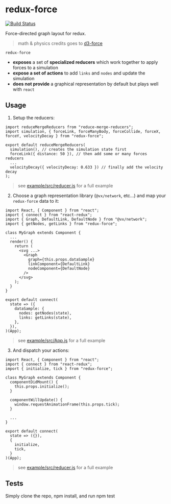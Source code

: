 # redux-force

[![Build Status][travis-svg]][travis-url]

Force-directed graph layout for redux.
> math & physics credits goes to [d3-force](https://github.com/d3/d3-force)

`redux-force`
- **exposes** a set of **specialized reducers** which work together to apply forces to a simulation
- **expose a set of actions** to add `links` and `nodes` and update the simulation
- **does not provide** a graphical representation by default but plays well with `react`

## Usage

1. Setup the reducers:
```
import reduceMergeReducers from "reduce-merge-reducers";
import simulation, { forceLink, forceManyBody, forceCollide, forceX, forceY, velocityDecay } from "redux-force";

export default reduceMergeReducers(
  simulation(), // creates the simulation state first
  forceLink({ distance: 50 }), // then add some or many forces reducers
  ...
  velocityDecay({ velocityDecay: 0.633 }) // finally add the velocity decay
);
```
> see [example/src/reducer.js](example/src/reducer.js) for a full example

2. Choose a graph representation library (`@vx/network`, etc...) and map your `redux-force` data to it:
```
import React, { Component } from "react";
import { connect } from "react-redux";
import { Graph, DefaultLink, DefaultNode } from "@vx/network";
import { getNodes, getLinks } from "redux-force";

class MyGraph extends Component {
  ...
  render() {
    return (
      <svg ...>
        <Graph
          graph={this.props.dataSample}
          linkComponent={DefaultLink}
          nodeComponent={DefaultNode}
        />
      </svg>
    );
  }
}

export default connect(
  state => ({
    dataSample: {
      nodes: getNodes(state),
      links: getLinks(state),
    },
  }),
)(App);
```
> see [example/src/App.js](example/src/App.js) for a full example

3. And dispatch your actions:
```
import React, { Component } from "react";
import { connect } from "react-redux";
import { initialize, tick } from "redux-force";

class MyGraph extends Component {
  componentDidMount() {
    this.props.initialize();
  }

  componentWillUpdate() {
    window.requestAnimationFrame(this.props.tick);
  }
  
  ...
}

export default connect(
  state => ({}),
  {
    initialize,
    tick,
  }
)(App);

```
> see [example/src/reducer.js](example/src/reducer.js) for a full example

## Tests

Simply clone the repo, npm install, and run npm test

[package-url]: https://npmjs.org/package/redux-force
[travis-svg]: https://travis-ci.org/reviz/redux-force.svg
[travis-url]: https://travis-ci.org/reviz/redux-force
